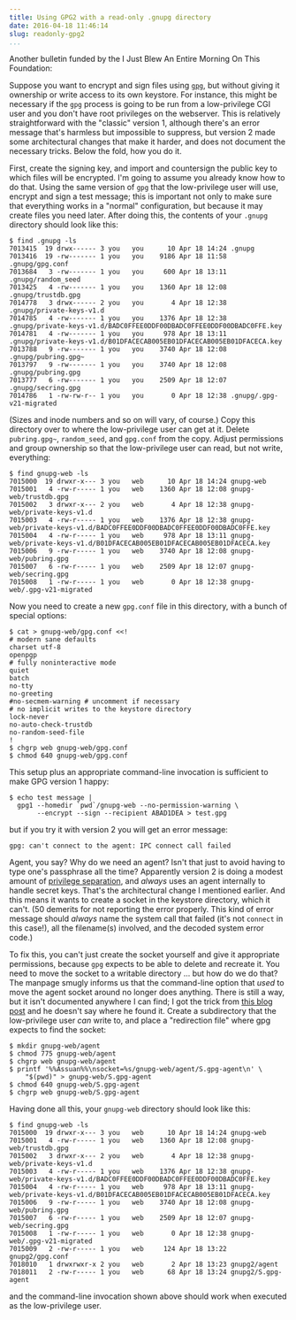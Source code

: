 ```yaml
---
title: Using GPG2 with a read-only .gnupg directory
date: 2016-04-18 11:46:14
slug: readonly-gpg2
...
```


Another bulletin funded by the I Just Blew An Entire Morning On This
Foundation:

Suppose you want to encrypt and sign files using [`gpg`][gpg], but
without giving it ownership or write access to its own keystore.  For
instance, this might be necessary if the `gpg` process is going to be
run from a low-privilege CGI user and you don't have root privileges
on the webserver.  This is relatively straightforward with the
"classic" version 1, although there's an error message that's harmless
but impossible to suppress, but version 2 made some architectural
changes that make it harder, and does not document the necessary
tricks.  Below the fold, how you do it.

<!--more-->

First, create the signing key, and import and countersign the public
key to which files will be encrypted.  I'm going to assume you already
know how to do that.  Using the same version of `gpg` that the
low-privilege user will use, encrypt and sign a test message; this is
important not only to make sure that everything works in a "normal"
configuration, but because it may create files you need later.  After
doing this, the contents of your `.gnupg` directory should look like this:

    $ find .gnupg -ls
    7013415  19 drwx------ 3 you   you      10 Apr 18 14:24 .gnupg
    7013416  19 -rw------- 1 you   you    9186 Apr 18 11:58 .gnupg/gpg.conf
    7013684   3 -rw------- 1 you   you     600 Apr 18 13:11 .gnupg/random_seed
    7013425   4 -rw------- 1 you   you    1360 Apr 18 12:08 .gnupg/trustdb.gpg
    7014778   3 drwx------ 2 you   you       4 Apr 18 12:38 .gnupg/private-keys-v1.d
    7014785   4 -rw------- 1 you   you    1376 Apr 18 12:38 .gnupg/private-keys-v1.d/BADC0FFEE0DDF00DBADC0FFEE0DDF00DBADC0FFE.key
    7014781   4 -rw------- 1 you   you     978 Apr 18 13:11 .gnupg/private-keys-v1.d/B01DFACECAB005EB01DFACECAB005EB01DFACECA.key
    7013788   9 -rw------- 1 you   you    3740 Apr 18 12:08 .gnupg/pubring.gpg~
    7013797   9 -rw------- 1 you   you    3740 Apr 18 12:08 .gnupg/pubring.gpg
    7013777   6 -rw------- 1 you   you    2509 Apr 18 12:07 .gnupg/secring.gpg
    7014786   1 -rw-rw-r-- 1 you   you       0 Apr 18 12:38 .gnupg/.gpg-v21-migrated

(Sizes and inode numbers and so on will vary, of course.)  Copy this
directory over to where the low-privilege user can get at it.  Delete
`pubring.gpg~`, `random_seed`, and `gpg.conf` from the copy.  Adjust
permissions and group ownership so that the low-privilege user can
read, but not write, everything:

    $ find gnupg-web -ls
    7015000  19 drwxr-x--- 3 you   web      10 Apr 18 14:24 gnupg-web
    7015001   4 -rw-r----- 1 you   web    1360 Apr 18 12:08 gnupg-web/trustdb.gpg
    7015002   3 drwxr-x--- 2 you   web       4 Apr 18 12:38 gnupg-web/private-keys-v1.d
    7015003   4 -rw-r----- 1 you   web    1376 Apr 18 12:38 gnupg-web/private-keys-v1.d/BADC0FFEE0DDF00DBADC0FFEE0DDF00DBADC0FFE.key
    7015004   4 -rw-r----- 1 you   web     978 Apr 18 13:11 gnupg-web/private-keys-v1.d/B01DFACECAB005EB01DFACECAB005EB01DFACECA.key
    7015006   9 -rw-r----- 1 you   web    3740 Apr 18 12:08 gnupg-web/pubring.gpg
    7015007   6 -rw-r----- 1 you   web    2509 Apr 18 12:07 gnupg-web/secring.gpg
    7015008   1 -rw-r----- 1 you   web       0 Apr 18 12:38 gnupg-web/.gpg-v21-migrated

Now you need to create a new `gpg.conf` file in this directory, with a
bunch of special options:

    $ cat > gnupg-web/gpg.conf <<!
    # modern sane defaults
    charset utf-8
    openpgp
    # fully noninteractive mode
    quiet
    batch
    no-tty
    no-greeting
    #no-secmem-warning # uncomment if necessary
    # no implicit writes to the keystore directory
    lock-never
    no-auto-check-trustdb
    no-random-seed-file
    !
    $ chgrp web gnupg-web/gpg.conf
    $ chmod 640 gnupg-web/gpg.conf

This setup plus an appropriate command-line invocation is sufficient
to make GPG version 1 happy:

    $ echo test message |
      gpg1 --homedir `pwd`/gnupg-web --no-permission-warning \
           --encrypt --sign --recipient ABAD1DEA > test.gpg

but if you try it with version 2 you will get an error message:

    gpg: can't connect to the agent: IPC connect call failed

Agent, you say? Why do we need an agent?  Isn't that just to avoid
having to type one's passphrase all the time?  Apparently version 2 is
doing a modest amount of [privilege separation][], and *always* uses
an agent internally to handle secret keys.  That's the architectural
change I mentioned earlier.  And this means it wants to create a
socket in the keystore directory, which it can't.  (50 demerits for
not reporting the error properly.  This kind of error message should
*always* name the system call that failed (it's not `connect` in this
case!), all the filename(s) involved, and the decoded system error
code.)

To fix this, you can't just create the socket yourself and give it
appropriate permissions, because `gpg` expects to be able to delete and
recreate it.  You need to move the socket to a writable directory ...
but how do we do that?  The manpage smugly informs us that the
command-line option that *used* to move the agent socket around no
longer does anything.  There is still a way, but it isn't documented
anywhere I can find; I got the trick from [this blog post][] and he
doesn't say where he found it.  Create a subdirectory that the
low-privilege user *can* write to, and place a "redirection file"
where gpg expects to find the socket:

    $ mkdir gnupg-web/agent
    $ chmod 775 gnupg-web/agent
    $ chgrp web gnupg-web/agent
    $ printf '%%Assuan%%\nsocket=%s/gnupg-web/agent/S.gpg-agent\n' \
        "$(pwd)" > gnupg-web/S.gpg-agent
    $ chmod 640 gnupg-web/S.gpg-agent
    $ chgrp web gnupg-web/S.gpg-agent

Having done all this, your `gnupg-web` directory should look like
this:

    $ find gnupg-web -ls
    7015000  19 drwxr-x--- 3 you   web      10 Apr 18 14:24 gnupg-web
    7015001   4 -rw-r----- 1 you   web    1360 Apr 18 12:08 gnupg-web/trustdb.gpg
    7015002   3 drwxr-x--- 2 you   web       4 Apr 18 12:38 gnupg-web/private-keys-v1.d
    7015003   4 -rw-r----- 1 you   web    1376 Apr 18 12:38 gnupg-web/private-keys-v1.d/BADC0FFEE0DDF00DBADC0FFEE0DDF00DBADC0FFE.key
    7015004   4 -rw-r----- 1 you   web     978 Apr 18 13:11 gnupg-web/private-keys-v1.d/B01DFACECAB005EB01DFACECAB005EB01DFACECA.key
    7015006   9 -rw-r----- 1 you   web    3740 Apr 18 12:08 gnupg-web/pubring.gpg
    7015007   6 -rw-r----- 1 you   web    2509 Apr 18 12:07 gnupg-web/secring.gpg
    7015008   1 -rw-r----- 1 you   web       0 Apr 18 12:38 gnupg-web/.gpg-v21-migrated
    7015009   2 -rw-r----- 1 you   web     124 Apr 18 13:22 gnupg2/gpg.conf
    7018010   1 drwxrwxr-x 2 you   web       2 Apr 18 13:23 gnupg2/agent
    7018011   2 -rw-r----- 1 you   web      68 Apr 18 13:24 gnupg2/S.gpg-agent

and the command-line invocation shown above should work when executed
as the low-privilege user.

[gpg]: https://www.gnupg.org/
[privilege separation]: https://en.wikipedia.org/wiki/Privilege_separation
[this blog post]: https://michaelheap.com/gpg-cant-connect-to-the-agent-ipc-connect-call-failed/
